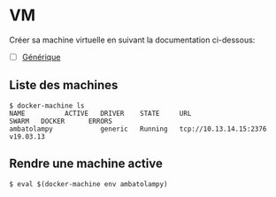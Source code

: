 # VM

Créer sa machine virtuelle en suivant la documentation ci-dessous: 

- [ ] [Générique](https://github.com/CollegeBoreal/Tutoriels/tree/master/2.Microservices/2.VM/1.Docker-Machine/0.Generic)

## Liste des machines

```
$ docker-machine ls
NAME          ACTIVE   DRIVER    STATE     URL                      SWARM   DOCKER      ERRORS
ambatolampy            generic   Running   tcp://10.13.14.15:2376           v19.03.13   
```


## Rendre une machine active

```
$ eval $(docker-machine env ambatolampy)
```
